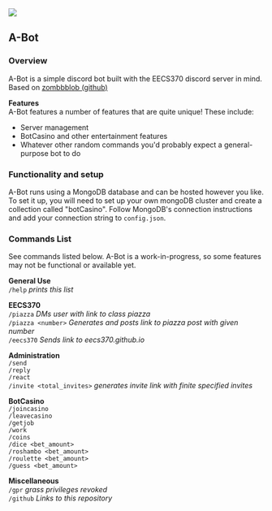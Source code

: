 <img src="https://github.com/rramboer/A-Bot/blob/master/meta/background-crop.png?raw=true">  

## A-Bot   
### Overview   
A-Bot is a simple discord bot built with the EECS370 discord server in mind. Based on [zombbblob (github)](https://github.com/ToafdaLoaf/zombbblob)

__Features__  
A-Bot features a number of features that are quite unique! These include:  
- Server management  
- BotCasino and other entertainment features  
- Whatever other random commands you'd probably expect a general-purpose bot to do  

### Functionality and setup
A-Bot runs using a MongoDB database and can be hosted however you like. To set it up, you will need to set up your own mongoDB cluster and create a collection called "botCasino". Follow MongoDB's connection instructions and add your connection string to `config.json`.

### Commands List

See commands listed below. A-Bot is a work-in-progress, so some features may not be functional or available yet.

__General Use__  
`/help` *prints this list*

__EECS370__  
`/piazza` *DMs user with link to class piazza*  
`/piazza <number>` *Generates and posts link to piazza post with given number*  
`/eecs370` *Sends link to eecs370.github.io*

__Administration__  
`/send`  
`/reply`  
`/react`  
`/invite <total_invites>` *generates invite link with finite specified invites*


__BotCasino__  
`/joincasino`  
`/leavecasino`  
`/getjob`  
`/work`  
`/coins`  
`/dice <bet_amount>`  
`/roshambo <bet_amount>`  
`/roulette <bet_amount>`  
`/guess <bet_amount>`

__Miscellaneous__  
`/gpr` *grass privileges revoked*  
`/github` *Links to this repository*
